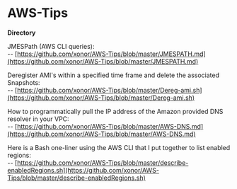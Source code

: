 # AWS-Tips
**Directory**

JMESPath (AWS CLI queries):  
--  [https://github.com/xonor/AWS-Tips/blob/master/JMESPATH.md](https://github.com/xonor/AWS-Tips/blob/master/JMESPATH.md)

Deregister AMI's within a specified time frame and delete the associated Snapshots:  
--  [https://github.com/xonor/AWS-Tips/blob/master/Dereg-ami.sh](https://github.com/xonor/AWS-Tips/blob/master/Dereg-ami.sh)

How to programmatically pull the IP address of the Amazon provided DNS resolver in your VPC:  
--  [https://github.com/xonor/AWS-Tips/blob/master/AWS-DNS.md](https://github.com/xonor/AWS-Tips/blob/master/AWS-DNS.md)

Here is a Bash one-liner using the AWS CLI that I put together to list enabled regions:  
--  [https://github.com/xonor/AWS-Tips/blob/master/describe-enabledRegions.sh](https://github.com/xonor/AWS-Tips/blob/master/describe-enabledRegions.sh)
